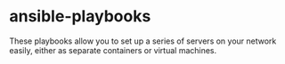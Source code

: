 ansible-playbooks
===============
These playbooks allow you to set up a series of servers on your network easily,
either as separate containers or virtual machines.
